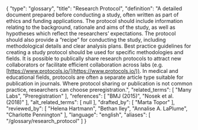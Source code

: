 {
    "type": "glossary",
    "title": "Research Protocol",
    "definition": "A detailed document prepared before conducting a study, often written as part of ethics and funding applications. The protocol should include information relating to the background, rationale and aims of the study, as well as hypotheses which reflect the researchers’ expectations. The protocol should also provide a “recipe” for conducting the study, including methodological details and clear analysis plans. Best practice guidelines for creating a study protocol should be used for specific methodologies and fields. It is possible to publically share research protocols to attract new collaborators or facilitate efficient collaboration across labs (e.g. [https://www.protocols.io/](https://www.protocols.io/)). In medical and educational fields, protocols are often a separate article type suitable for publication in journals. Where protocol sharing or publication is not common practice, researchers can choose preregistration.",
    "related_terms": [
        "Many Labs",
        "Preregistration"
    ],
    "references": [
        "BMJ (2015)",
        "Nosek et al. (2018)"
    ],
    "alt_related_terms": [
        null
    ],
    "drafted_by": [
        "Marta Topor"
    ],
    "reviewed_by": [
        "Helena Hartmann",
        "Bethan Iley",
        "Annalise A. LaPlume",
        "Charlotte Pennington"
    ],
    "language": "english",
    "aliases": [
        "/glossary/research_protocol"
    ]
}